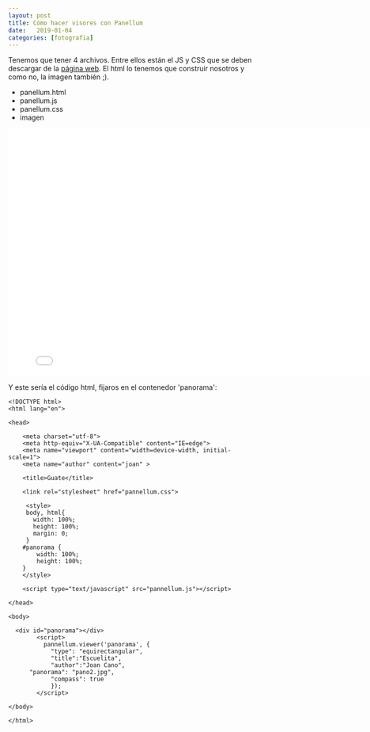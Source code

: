 ```yaml
---
layout: post
title: Cómo hacer visores con Panellum
date:   2019-01-04
categories: [fotografia]
---
```


Tenemos que tener 4 archivos. Entre ellos están el JS y CSS que se deben descargar de la [página web](https://pannellum.org/). El html lo tenemos que construir nosotros y como no, la imagen también ;).

- panellum.html
- panellum.js
- panellum.css
- imagen

<iframe width="800" height="500" src="../static/panos/panellum.html" frameborder="0" allowfullscreen></iframe>


Y este sería el código html, fijaros en el contenedor 'panorama':


```
<!DOCTYPE html>
<html lang="en">

<head>

    <meta charset="utf-8">
    <meta http-equiv="X-UA-Compatible" content="IE=edge">
    <meta name="viewport" content="width=device-width, initial-scale=1">
    <meta name="author" content="joan" >

    <title>Guate</title>

    <link rel="stylesheet" href="pannellum.css">

     <style>
     body, html{
       width: 100%;
       height: 100%;
       margin: 0;
     }
    #panorama {
        width: 100%;
        height: 100%;
    }
    </style>

    <script type="text/javascript" src="pannellum.js"></script>

</head>

<body>

  <div id="panorama"></div>
		<script>
		  pannellum.viewer('panorama', {
			"type": "equirectangular",
			"title":"Escuelita",
			"author":"Joan Cano",
      "panorama": "pano2.jpg",
			"compass": true
			});
		</script>

</body>

</html>
```
